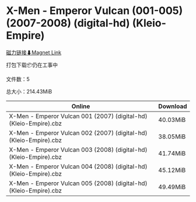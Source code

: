 # X-Men - Emperor Vulcan (001-005) (2007-2008) (digital-hd) (Kleio-Empire)

[磁力链接⬇Magnet Link](magnet:?xt=urn:btih:fef7dde46311d945b4724878e6d2efb76454b882&dn=X-Men%20-%20Emperor%20Vulcan%20%28001-005%29%20%282007-2008%29%20%28digital-hd%29%20%28Kleio-Empire%29)

打包下载📦仍在工事中

文件数：5

总大小：214.43MiB

Online | Download
--- | ---
X-Men - Emperor Vulcan 001 (2007) (digital-hd) (Kleio-Empire).cbz | 40.03MiB
X-Men - Emperor Vulcan 002 (2007) (digital-hd) (Kleio-Empire).cbz | 38.05MiB
X-Men - Emperor Vulcan 003 (2008) (digital-hd) (Kleio-Empire).cbz | 41.74MiB
X-Men - Emperor Vulcan 004 (2008) (digital-hd) (Kleio-Empire).cbz | 45.12MiB
X-Men - Emperor Vulcan 005 (2008) (digital-hd) (Kleio-Empire).cbz | 49.49MiB